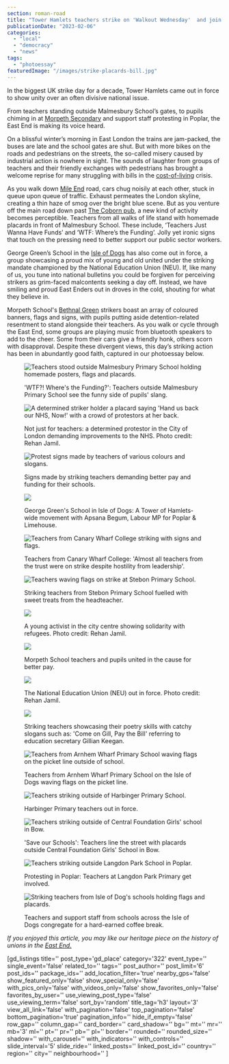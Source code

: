 ```yaml
---
section: roman-road
title: "Tower Hamlets teachers strike on 'Walkout Wednesday'  and join march to Westminster [photoessay]"
publicationDate: "2023-02-06"
categories: 
  - "local"
  - "democracy"
  - "news"
tags: 
  - "photoessay"
featuredImage: "/images/strike-placards-bill.jpg"
---
```


In the biggest UK strike day for a decade, Tower Hamlets came out in force to show unity over an often divisive national issue.

From teachers standing outside Malmesbury School’s gates, to pupils chiming in at [Morpeth Secondary](https://romanroadlondon.com/coronavirus-vaccine-children-ed-stubbs-morpeth/) and support staff protesting in Poplar, the East End is making its voice heard.

On a blissful winter’s morning in East London the trains are jam-packed, the buses are late and the school gates are shut. But with more bikes on the roads and pedestrians on the streets, the so-called misery caused by industrial action is nowhere in sight. The sounds of laughter from groups of teachers and their friendly exchanges with pedestrians has brought a welcome reprise for many struggling with bills in the [cost-of-living](https://romanroadlondon.com/?s=cost+of+living) crisis.

As you walk down [Mile End](https://romanroadlondon.com/terri-mercieca-masterchef-lgbt-ice-cream-mile-end/) road, cars chug noisily at each other, stuck in queue upon queue of traffic. Exhaust permeates the London skyline, creating a thin haze of smog over the bright blue scene. But as you venture off the main road down past [The Coborn pub](https://romanroadlondon.com/coborn-pub-mile-end-reopens/), a new kind of activity becomes perceptible. Teachers from all walks of life stand with homemade placards in front of Malmesbury School. These include, ‘Teachers Just Wanna Have Funds’ and ‘WTF: Where’s the Funding’. Jolly yet ironic signs that touch on the pressing need to better support our public sector workers.

George Green’s School in the [Isle of Dogs](https://romanroadlondon.com/isle-dogs-mike-seaborne-book-review/) has also come out in force, a group showcasing a proud mix of young and old united under the striking mandate championed by the National Education Union (NEU). If, like many of us, you tune into national bulletins you could be forgiven for perceiving strikers as grim-faced malcontents seeking a day off. Instead, we have smiling and proud East Enders out in droves in the cold, shouting for what they believe in.

Morpeth School's [Bethnal Green](https://romanroadlondon.com/reverend-alan-green-leaves-st-john-church-bethnal-green/) strikers boast an array of coloured banners, flags and signs, with pupils putting aside detention-related resentment to stand alongside their teachers. As you walk or cycle through the East End, some groups are playing music from bluetooth speakers to add to the cheer. Some from their cars give a friendly honk, others scorn with disapproval. Despite these divergent views, this day’s striking action has been in abundantly good faith, captured in our photoessay below.

<figure>

![Teachers stood outside Malmesbury Primary School holding homemade posters, flags and placards.](/images/strike-malmsbury-school-1024x683.jpg)

<figcaption>

'WTF?! Where's the Funding?': Teachers outside Malmesbury Primary School see the funny side of pupils' slang.

</figcaption>

</figure>

<figure>

![A determined striker holder a placard saying 'Hand us back our NHS, Now!' with a crowd of protestors at her back.](/images/strike-placards-nhs-1024x683.jpg)

<figcaption>

Not just for teachers: a determined protestor in the City of London demanding improvements to the NHS. Photo credit: Rehan Jamil.

</figcaption>

</figure>

<figure>

![Protest signs made by teachers of various colours and slogans.](/images/strike-placards-bill-1024x683.jpg)

<figcaption>

Signs made by striking teachers demanding better pay and funding for their schools.

</figcaption>

</figure>

<figure>

![](/images/strike-neu-tower-hamlets-1024x683.jpg)

<figcaption>

George Green's School in Isle of Dogs: A Tower of Hamlets-wide movement with Apsana Begum, Labour MP for Poplar & Limehouse.

</figcaption>

</figure>

<figure>

![Teachers from Canary Wharf College striking with signs and flags.](/images/Canary-wharf-college-teachers-1024x575.jpeg)

<figcaption>

Teachers from Canary Wharf College: 'Almost all teachers from the trust were on strike despite hostility from leadership'.

</figcaption>

</figure>

<figure>

![Teachers waving flags on strike at Stebon Primary School.](/images/Stebon-primary-school-strikes-1024x768.jpg)

<figcaption>

Striking teachers from Stebon Primary School fuelled with sweet treats from the headteacher.

</figcaption>

</figure>

<figure>

![](/images/strike-placard-holding-up-1024x683.jpg)

<figcaption>

A young activist in the city centre showing solidarity with refugees. Photo credit: Rehan Jamil.

</figcaption>

</figure>

<figure>

![](/images/strike-morpeth-neu-1024x683.jpg)

<figcaption>

Morpeth School teachers and pupils united in the cause for better pay.

</figcaption>

</figure>

<figure>

![](/images/strike-march-photo-2-1024x683.jpg)

<figcaption>

The National Education Union (NEU) out in force. Photo credit: Rehan Jamil.

</figcaption>

</figure>

<figure>

![](/images/strike-teachers-placards-1024x683.jpg)

<figcaption>

Striking teachers showcasing their poetry skills with catchy slogans such as: 'Come on Gill, Pay the Bill' referring to education secretary Gillian Keegan.

</figcaption>

</figure>

<figure>

![Teachers from Arnhem Wharf Primary School waving flags on the picket line outside of school.](/images/Arnhem-Wharf-primary-school-pickets.jpeg)

<figcaption>

Teachers from Arnhem Wharf Primary School on the Isle of Dogs waving flags on the picket line.

</figcaption>

</figure>

<figure>

![Teachers striking outside of Harbinger Primary School.](/images/harbinger-primary-school-1024x768.jpg)

<figcaption>

Harbinger Primary teachers out in force.

</figcaption>

</figure>

<figure>

![Teachers striking outside of Central Foundation Girls' school in Bow.](/images/strikes-central-foundation-girls.jpeg)

<figcaption>

'Save our Schools': Teachers line the street with placards outside Central Foundation Girls' School in Bow.

</figcaption>

</figure>

<figure>

![Teachers striking outside Langdon Park School in Poplar.](/images/langdon-park-trade-unions-strike.jpeg)

<figcaption>

Protesting in Poplar: Teachers at Langdon Park Primary get involved.

</figcaption>

</figure>

<figure>

![Striking teachers from Isle of Dog's schools holding flags and placards.](/images/Isle-of-dogs-schools-1024x809.jpeg)

<figcaption>

Teachers and support staff from schools across the Isle of Dogs congregate for a hard-earned coffee break.

</figcaption>

</figure>

_If you enjoyed this article, you may like our heritage piece on the history of unions in the [East End.](https://romanroadlondon.com/history-strikes-east-end/)_

\[gd\_listings title='' post\_type='gd\_place' category='322' event\_type='' single\_event='false' related\_to='' tags='' post\_author='' post\_limit='6' post\_ids='' package\_ids='' add\_location\_filter='true' nearby\_gps='false' show\_featured\_only='false' show\_special\_only='false' with\_pics\_only='false' with\_videos\_only='false' show\_favorites\_only='false' favorites\_by\_user='' use\_viewing\_post\_type='false' use\_viewing\_term='false' sort\_by='random' title\_tag='h3' layout='3' view\_all\_link='false' with\_pagination='false' top\_pagination='false' bottom\_pagination='true' pagination\_info='' hide\_if\_empty='false' row\_gap='' column\_gap='' card\_border='' card\_shadow='' bg='' mt='' mr='' mb='3' ml='' pt='' pr='' pb='' pl='' border='' rounded='' rounded\_size='' shadow='' with\_carousel='' with\_indicators='' with\_controls='' slide\_interval='5' slide\_ride='' linked\_posts='' linked\_post\_id='' country='' region='' city='' neighbourhood='' \]

